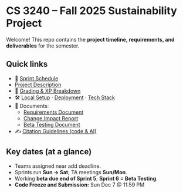 # CS 3240 – Fall 2025 Sustainability Project

Welcome! This repo contains the **project timeline, requirements, and deliverables** for the semester.

## Quick links
- 📅 [Sprint Schedule](docs/sprints.md)
- [Project Description](docs/project_description.md)
- 🧭 [Grading & XP Breakdown](docs/grading.md)
- 🛠️ [Local Setup](docs/setup.md) · [Deployment](docs/deployment.md) · [Tech Stack](docs/tech_stack.md)
- 🧾 Documents:
  - [Requirements Document](#)
  - [Change Impact Report](#)
  - [Beta Testing Document](#)
- ✍️ [Citation Guidelines (code & AI)](docs/citation_guidelines.md)

## Key dates (at a glance)
- Teams assigned near add deadline.
- Sprints run **Sun → Sat**; TA meetings **Sun/Mon**.
- Working **beta due end of Sprint 5**; **Sprint 6 = Beta Testing**.
- **Code Freeze and Submission:** Sun Dec 7 @ 11:59 PM
